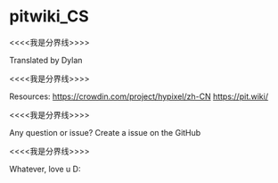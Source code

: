 # pitwiki_CS 

<<<<我是分界线>>>>

 Translated by Dylan

  <<<<我是分界线>>>>

 Resources: 
 https://crowdin.com/project/hypixel/zh-CN   https://pit.wiki/

<<<<我是分界线>>>>

 Any question or issue? 
 Create a issue on the GitHub

<<<<我是分界线>>>>

 Whatever, love u D:

